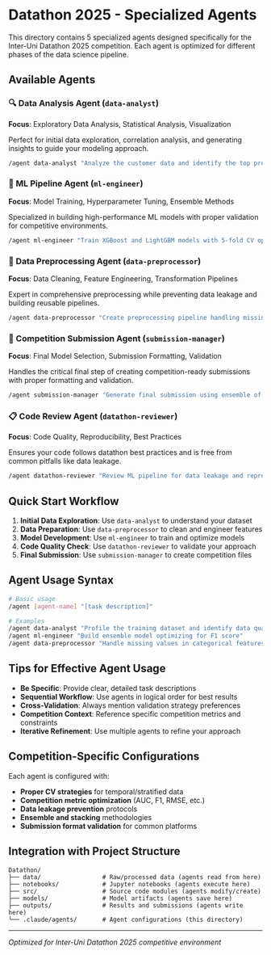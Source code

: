 # Datathon 2025 - Specialized Agents

This directory contains 5 specialized agents designed specifically for the Inter-Uni Datathon 2025 competition. Each agent is optimized for different phases of the data science pipeline.

## Available Agents

### 🔍 Data Analysis Agent (`data-analyst`)
**Focus**: Exploratory Data Analysis, Statistical Analysis, Visualization

Perfect for initial data exploration, correlation analysis, and generating insights to guide your modeling approach.

```bash
/agent data-analyst "Analyze the customer data and identify the top predictive features"
```

### 🤖 ML Pipeline Agent (`ml-engineer`) 
**Focus**: Model Training, Hyperparameter Tuning, Ensemble Methods

Specialized in building high-performance ML models with proper validation for competitive environments.

```bash
/agent ml-engineer "Train XGBoost and LightGBM models with 5-fold CV optimization"
```

### 🔧 Data Preprocessing Agent (`data-preprocessor`)
**Focus**: Data Cleaning, Feature Engineering, Transformation Pipelines  

Expert in comprehensive preprocessing while preventing data leakage and building reusable pipelines.

```bash
/agent data-preprocessor "Create preprocessing pipeline handling missing values and categorical encoding"
```

### 🎯 Competition Submission Agent (`submission-manager`)
**Focus**: Final Model Selection, Submission Formatting, Validation

Handles the critical final step of creating competition-ready submissions with proper formatting and validation.

```bash  
/agent submission-manager "Generate final submission using ensemble of top 3 models"
```

### 📋 Code Review Agent (`datathon-reviewer`)
**Focus**: Code Quality, Reproducibility, Best Practices

Ensures your code follows datathon best practices and is free from common pitfalls like data leakage.

```bash
/agent datathon-reviewer "Review ML pipeline for data leakage and reproducibility issues"
```

## Quick Start Workflow

1. **Initial Data Exploration**: Use `data-analyst` to understand your dataset
2. **Data Preparation**: Use `data-preprocessor` to clean and engineer features  
3. **Model Development**: Use `ml-engineer` to train and optimize models
4. **Code Quality Check**: Use `datathon-reviewer` to validate your approach
5. **Final Submission**: Use `submission-manager` to create competition files

## Agent Usage Syntax

```bash
# Basic usage
/agent [agent-name] "[task description]"

# Examples
/agent data-analyst "Profile the training dataset and identify data quality issues"
/agent ml-engineer "Build ensemble model optimizing for F1 score"
/agent data-preprocessor "Handle missing values in categorical features using target encoding"
```

## Tips for Effective Agent Usage

- **Be Specific**: Provide clear, detailed task descriptions
- **Sequential Workflow**: Use agents in logical order for best results
- **Cross-Validation**: Always mention validation strategy preferences
- **Competition Context**: Reference specific competition metrics and constraints
- **Iterative Refinement**: Use multiple agents to refine your approach

## Competition-Specific Configurations

Each agent is configured with:
- **Proper CV strategies** for temporal/stratified data
- **Competition metric optimization** (AUC, F1, RMSE, etc.)
- **Data leakage prevention** protocols
- **Ensemble and stacking** methodologies
- **Submission format validation** for common platforms

## Integration with Project Structure

```
Datathon/
├── data/                 # Raw/processed data (agents read from here)
├── notebooks/            # Jupyter notebooks (agents execute here)  
├── src/                  # Source code modules (agents modify/create)
├── models/               # Model artifacts (agents save here)
├── outputs/              # Results and submissions (agents write here)
└── .claude/agents/       # Agent configurations (this directory)
```

---
*Optimized for Inter-Uni Datathon 2025 competitive environment*